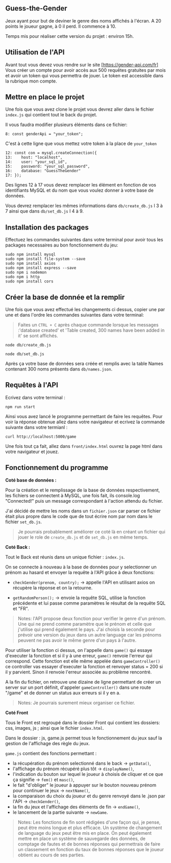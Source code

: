 ## Guess-the-Gender
Jeux ayant pour but de deviner le genre des noms affichés à l'écran. A 20 points le joueur gagne, à 0 il perd. Il commence à 10.


Temps mis pour réaliser cette version du projet : environ 15h.

## Utilisation de l'API 

Avant tout vous devez vous rendre sur le site [https://gender-api.com/fr]
Vous créer un compte pour avoir accès aux 500 requêtes gratuites par mois et avoir un token qui vous permettra de jouer.
Le token est accessible dans la rubrique mon compte.

## Mettre en place le projet

Une fois que vous avez clone le projet vous devrez aller dans le fichier `index.js` qui contient tout le back du projet.

Il vous faudra modifier plusieurs éléments dans ce fichier:


```
8: const genderApi = "your_token";
```
C'est à cette ligne que vous mettez votre token à la place de `your_token`


```
12: const con = mysql.createConnection({
13:    host: "localhost",
14:    user: "your_sql_id",
15:    password: "your_sql_password",
16:    database: "GuessTheGender"
17: });
```
Des lignes 12 à 17 vous devez remplacer les élément en fonction de vos identifiants MySQL et du nom que vous voulez donner à votre base de données.

Vous devrez remplacer les mêmes informations dans `db/create_db.js` l 3 à 7 ainsi que dans `db/set_db.js` l 4 à 9.

## Installation des packages

Effectuez les commandes suivantes dans votre terminal pour avoir tous les packages necessaires au bon fonctionnement du jeu:

```
sudo npm install mysql
sudo npm install file-system --save
sudo npm install axios
sudo npm install express --save
sudo npm i nodemon
sudo npm i http
sudo npm install cors
```

## Créer la base de donnée et la remplir

Une fois que vous avez effectué les changements ci dessus, copier une par une et dans l'ordre les commandes suivantes dans votre terminal:

> Faites un `CTRL + C` après chaque commande lorsque les messages :'database created' et 'Table created, 300 names have been added in it' se sont affichés.
```
node db/create_db.js
```


```
node db/set_db.js
```

Après ça votre base de données sera créée et remplis avec la table Names contenant 300 noms présents dans `db/names.json`.

## Requêtes à l'API

Ecrivez dans votre terminal : 

```
npm run start
```

Ainsi vous avez lancé le programme permettant de faire les requêtes. Pour voir la réponse obtenue allez dans votre navigateur et ecrivez la commande suivante dans votre termianl : 

```
curl http://localhost:5000/game
```

Une fois tout ça fait, allez dans `front/index.html` ouvrez la page html dans votre navigateur et jouez.


## Fonctionnement du programme 

**Coté base de données :**

Pour la création et le remplissage de la base de données respectivement, les fichiers se connectent à MySQL, une fois fait, ils console.log "Connected!" puis un message correspondant à l'action attendu du fichier.

J'ai décidé de mettre les noms dans un `fichier.json` car parser ce fichier était plus propre dans le code que de tout écrire nom par nom dans le fichier `set_db.js`.

> Je pourrais probablement améliorer ce coté là en créant un fichier qui jouer le role de `create_db.js` et de `set_db.js` en même temps.

**Coté Back :**

Tout le Back est réunis dans un unique fichier : `index.js`.

On se connecte à nouveau à la base de données pour y selectionner un prénom au hasard et envoyer la requête à l'API  grâce à deux fonctions: 

- `checkGender(prenom, country);` -> appelle l'API en utilisant axios on récupère la réponse et on la retourne.

- `getRandomPerson();` -> envoie la requête SQL, utilise la fonction précédente et lui passe comme paramètres le résultat de la requête SQL et "FR".

> Notes: l'API propose deux fonction pour verifier le genre d'un prénom. Une qui ne prend comme paramètre que le prénom et celle que j'utilise qui prend également le pays. J'ai choisis la seconde pour prévoir une version du jeux dans un autre language car les prénoms peuvent ne pas avoir le même genre d'un pays à l'autre.

Pour utiliser la fonction ci dessus, on l'appelle dans `game()` qui essaye d'executer la fonction et si il y à une erreur, `game()` renvoie l'erreur qui correspond. Cette fonction est elle même appelée dans `gameController()` ce controller vas essayer d'executer la fonction et renvoyer status = 200 si il y parvient. Sinon il renvoie l'erreur associée au problème rencontré.

A la fin du fichier, on retrouve une dizaine de ligne permettant de créer un server sur un port définit, d'appeler `gameController()` dans une route "/game" et de donner un status aux erreurs si il y en a.

> Notes: Je pourrais surement mieux organiser ce fichier.

**Coté Front**

Tous le Front est regroupé dans le dossier Front qui contient les dossiers: css, images, js ; ainsi que le fichier `index.html`.

Dans le dossier : js, game.js permet tous le fonctionnement du jeux sauf la gestion de l'affichage des règle du jeux.

`game.js` contient des fonctions permettant :

- la récupération du prénom selectionné dans le back -> `getData()`,
- l'affichage du prénom récupéré plus tôt -> `displayName()`,
- l'indication du bouton sur lequel le joueur à choisis de cliquer et ce que ça signifie  -> `fem()` et `masc()`,
- le fait "d'obliger" le joueur à appuyer sur le bouton nouveau prénom pour continuer le jeux -> `nextName()`,
- la comparaison du choix du joueur et du genre renvoyé dans le .json par l'API -> `checkGender()`,
- la fin du jeux et l'affichage des éléments de fin -> `endGame()`,
- le lancement de la partie suivante -> `newGame`.

> Notes: Les fonctions de fin sont rédigées d'une façon qui, je pense, peut être moins longue et plus efficace.
> Un système de changement de language du jeux peut être mis en place.
> On peut également mettre en place un système de sauvegarde des données, de comptage de fautes et de bonnes réponses qui permettrais de faire un classement en fonction du taux de bonnes réponses que le joueur obtient au cours de ses parties.


